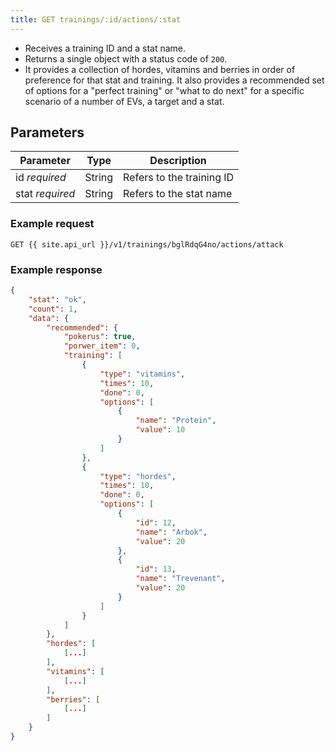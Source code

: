 ```yaml
---
title: GET trainings/:id/actions/:stat
---
```


- Receives a training ID and a stat name. 
- Returns a single object with a status code of `200`.
- It provides a collection of hordes, vitamins and berries in order of preference for that stat and training. It also provides a recommended set of options for a "perfect training" or "what to do next" for a specific scenario of a number of EVs, a target and a stat.

## Parameters

Parameter       | Type          		| Description
---- | ---- | ---- 
id _required_   | String          | Refers to the training ID
stat _required_   | String          | Refers to the stat name


### Example request 

```
GET {{ site.api_url }}/v1/trainings/bglRdqG4no/actions/attack
```

### Example response

```json
{
	"stat": "ok",
	"count": 1,
	"data": {
		"recommended": {
			"pokerus": true,
			"porwer_item": 0,
			"training": [
				{
					"type": "vitamins",
					"times": 10,
					"done": 0,
					"options": [
						{
							"name": "Protein",
							"value": 10
						}
					]
				},
				{
					"type": "hordes",
					"times": 10,
					"done": 0,
					"options": [
						{
							"id": 12,
							"name": "Arbok",
							"value": 20
						},
						{
							"id": 13,
							"name": "Trevenant",
							"value": 20
						}
					]
				}
			]
		},
		"hordes": [
			[...]
		],
		"vitamins": [
			[...]
		],
		"berries": [
			[...]
		]
	}
}
```